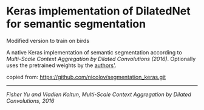 Keras implementation of DilatedNet for semantic segmentation
============================================================


Modified version to train on birds

A native Keras implementation of semantic segmentation according to
*Multi-Scale Context Aggregation by Dilated Convolutions (2016)*. Optionally uses the pretrained weights by the
[authors'](https://github.com/fyu/dilation).

copied from: https://github.com/nicolov/segmentation_keras.git



<hr>

*Fisher Yu and Vladlen Koltun, Multi-Scale Context Aggregation by Dilated Convolutions, 2016*